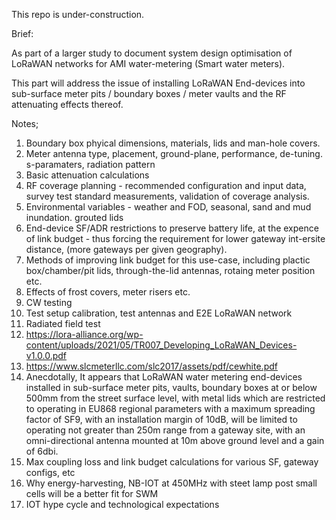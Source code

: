 This repo is under-construction.

Brief:

As part of a larger study to document system design optimisation of LoRaWAN networks for AMI water-metering (Smart water meters).

This part will address the issue of installing LoRaWAN End-devices into sub-surface meter pits / boundary boxes / meter vaults and the RF attenuating effects thereof.

Notes;

1) Boundary box phyical dimensions, materials, lids and man-hole covers.
2) Meter antenna type, placement, ground-plane, performance, de-tuning. s-paramaters, radiation pattern
3) Basic attenuation calculations
4) RF coverage planning  - recommended configuration and input data, survey test standard measurements, validation of coverage analysis.
5) Environmental variables - weather and FOD, seasonal, sand and mud inundation. grouted lids
6) End-device SF/ADR restrictions to preserve battery life, at the expence of link budget - thus forcing the requirement for lower gateway int-ersite distance, (more gateways per given geography).
7) Methods of improving link budget for this use-case, including plactic box/chamber/pit lids, through-the-lid antennas, rotaing meter position etc.
8) Effects of frost covers, meter risers etc.
9) CW testing
10) Test setup calibration, test antennas and E2E LoRaWAN network
11) Radiated field test
12) https://lora-alliance.org/wp-content/uploads/2021/05/TR007_Developing_LoRaWAN_Devices-v1.0.0.pdf
13) https://www.slcmeterllc.com/slc2017/assets/pdf/cewhite.pdf
14) Anecdotally, It appears that LoRaWAN water metering end-devices installed in sub-surface meter pits, vaults, boundary boxes at or below 500mm from the street surface level, with metal lids which are restricted to operating in EU868 regional parameters with a maximum spreading factor of SF9, with an installation margin of 10dB, will be limited to operating not greater than 250m range from a gateway site, with an omni-directional antenna mounted at 10m above ground level and a gain of 6dbi.
15) Max coupling loss and link budget calculations for various SF, gateway configs, etc
16) Why energy-harvesting, NB-IOT at 450MHz with steet lamp post small cells will be a better fit for SWM
17) IOT hype cycle and technological expectations
   
